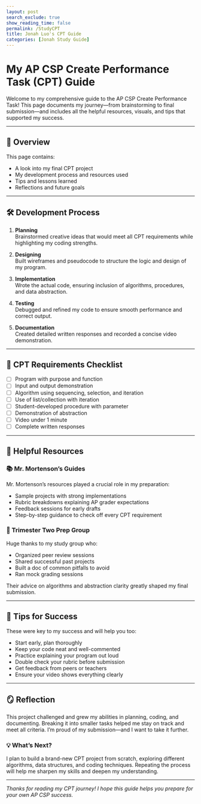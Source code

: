 ```yaml
---
layout: post 
search_exclude: true
show_reading_time: false
permalink: /StudyCPT
title: Jonah Luo's CPT Guide
categories: [Jonah Study Guide]
---
```


# My AP CSP Create Performance Task (CPT) Guide

Welcome to my comprehensive guide to the AP CSP Create Performance Task! This page documents my journey—from brainstorming to final submission—and includes all the helpful resources, visuals, and tips that supported my success.

---

## 🎯 Overview

This page contains:

- A look into my final CPT project
- My development process and resources used
- Tips and lessons learned
- Reflections and future goals


---

## 🛠️ Development Process

1. **Planning**  
   Brainstormed creative ideas that would meet all CPT requirements while highlighting my coding strengths.

2. **Designing**  
   Built wireframes and pseudocode to structure the logic and design of my program.

3. **Implementation**  
   Wrote the actual code, ensuring inclusion of algorithms, procedures, and data abstraction.

4. **Testing**  
   Debugged and refined my code to ensure smooth performance and correct output.

5. **Documentation**  
   Created detailed written responses and recorded a concise video demonstration.

---

## 🧾 CPT Requirements Checklist

- [ ] Program with purpose and function  
- [ ] Input and output demonstration  
- [ ] Algorithm using sequencing, selection, and iteration  
- [ ] Use of list/collection with iteration  
- [ ] Student-developed procedure with parameter  
- [ ] Demonstration of abstraction  
- [ ] Video under 1 minute  
- [ ] Complete written responses  

---

## 🧠 Helpful Resources

### 📚 Mr. Mortenson’s Guides

Mr. Mortenson’s resources played a crucial role in my preparation:

- Sample projects with strong implementations  
- Rubric breakdowns explaining AP grader expectations  
- Feedback sessions for early drafts  
- Step-by-step guidance to check off every CPT requirement

### 🤝 Trimester Two Prep Group

Huge thanks to my study group who:

- Organized peer review sessions  
- Shared successful past projects  
- Built a doc of common pitfalls to avoid  
- Ran mock grading sessions  

Their advice on algorithms and abstraction clarity greatly shaped my final submission.

---

## 🔑 Tips for Success

These were key to my success and will help you too:

- Start early, plan thoroughly  
- Keep your code neat and well-commented  
- Practice explaining your program out loud  
- Double check your rubric before submission  
- Get feedback from peers or teachers  
- Ensure your video shows everything clearly  

---

## 🪞 Reflection

This project challenged and grew my abilities in planning, coding, and documenting. Breaking it into smaller tasks helped me stay on track and meet all criteria. I’m proud of my submission—and I want to take it further.

### 💡 What’s Next?

I plan to build a brand-new CPT project from scratch, exploring different algorithms, data structures, and coding techniques. Repeating the process will help me sharpen my skills and deepen my understanding.

---

*Thanks for reading my CPT journey! I hope this guide helps you prepare for your own AP CSP success.*